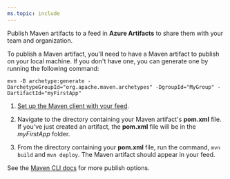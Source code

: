 ```yaml
---
ms.topic: include
---
```


Publish Maven artifacts to a feed in **Azure Artifacts** to share them with your team and organization.

To publish a Maven artifact, you'll need to have a Maven artifact to publish on your local machine. 
If you don't have one, you can generate one by running the following command:

```Command
mvn -B archetype:generate -DarchetypeGroupId="org.apache.maven.archetypes" -DgroupId="MyGroup" -DartifactId="myFirstApp"
```

1. [Set up the Maven client with your feed](../../maven/pom-and-settings.md).

2. Navigate to the directory containing your Maven artifact's **pom.xml** file.  If you've just created an artifact, the **pom.xml** file will be in the *myFirstApp* folder.

3. From the directory containing your **pom.xml** file, run the command, `mvn build` and `mvn deploy`. The Maven artifact should appear in your feed.

See the [Maven CLI docs](http://maven.apache.org/plugins/maven-deploy-plugin/) for more publish options.

